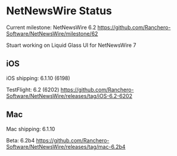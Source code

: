 # NetNewsWire Status

Current milestone: NetNewsWire 6.2
	https://github.com/Ranchero-Software/NetNewsWire/milestone/62

Stuart working on Liquid Glass UI for NetNewsWire 7

## iOS

iOS shipping: 6.1.10 (6198)

TestFlight: 6.2 (6202)
	https://github.com/Ranchero-Software/NetNewsWire/releases/tag/iOS-6.2-6202

## Mac

Mac shipping: 6.1.10

Beta: 6.2b4
	https://github.com/Ranchero-Software/NetNewsWire/releases/tag/mac-6.2b4
